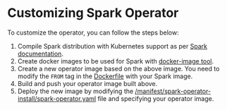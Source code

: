 # Customizing Spark Operator

To customize the operator, you can follow the steps below:

1. Compile Spark distribution with Kubernetes support as per [Spark documentation](https://spark.apache.org/docs/latest/building-spark.html#building-with-kubernetes-support).
2. Create docker images to be used for Spark with [docker-image tool](https://spark.apache.org/docs/latest/running-on-kubernetes.html#docker-images).
3. Create a new operator image based on the above image. You need to modify the `FROM` tag in the [Dockerfile](https://github.com/kubeflow/spark-operator/blob/master/Dockerfile) with your Spark image.
4. Build and push your operator image built above.
5. Deploy the new image by modifying the [/manifest/spark-operator-install/spark-operator.yaml](https://github.com/kubeflow/spark-operator/blob/master/manifest/spark-operator-install/spark-operator.yaml) file and specifying your operator image.
